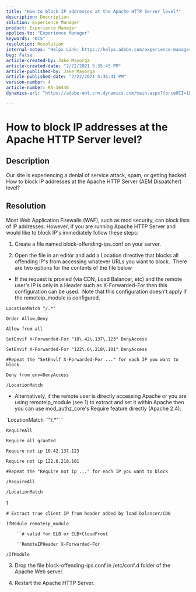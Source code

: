 ```yaml
---
title: "How to block IP addresses at the Apache HTTP Server level?"
description: Description
solution: Experience Manager
product: Experience Manager
applies-to: "Experience Manager"
keywords: "KCS"
resolution: Resolution
internal-notes: "Helpx Link: https://helpx.adobe.com/experience-manager/kb/block-ips-apache-http-server.html#remoteip_module"
bug: False
article-created-by: Jake Mayorga
article-created-date: "2/22/2021 5:35:45 PM"
article-published-by: Jake Mayorga
article-published-date: "2/22/2021 5:36:41 PM"
version-number: 4
article-number: KA-16446
dynamics-url: "https://adobe-ent.crm.dynamics.com/main.aspx?forceUCI=1&pagetype=entityrecord&etn=knowledgearticle&id=cdb69a63-3475-eb11-a812-000d3a37d0c6"

---
```

# How to block IP addresses at the Apache HTTP Server level?

## Description


Our site is experiencing a denial of service attack, spam, or getting hacked. How to block IP addresses at the Apache HTTP Server (AEM Dispatcher) level?


## Resolution


Most Web Application Firewalls (WAF), such as mod security, can block lists of IP addresses. However, if you are running Apache HTTP Server and would like to block IP's immediately follow these steps:

1. Create a file named block-offending-ips.conf on your server.

2. Open the file in an editor and add a Location directive that blocks all offending IP's from accessing whatever URLs you want to block.  There are two options for the contents of the file below

- If the request is proxied (via CDN, Load Balancer, etc) and the remote user's IP is only in a Header such as X-Forwarded-For then this configuration can be used.  Note that this configuration doesn't apply if the remoteip_module is configured.

`LocationMatch "/.*"`

`Order Allow,Deny`

`Allow from all`

`SetEnvif X-Forwarded-For "10\.42\.137\.123" DenyAccess`

`SetEnvif X-Forwarded-For "122\.6\.218\.101" DenyAccess`

`#Repeat the "SetEnvlf X-Forwarded-For ..." for each IP you want to block`

`Deny from env=DenyAccess`

`/LocationMatch`

- Alternatively, if the remote user is directly accessing Apache or you are using remoteip_module (see 1) to extract and set it within Apache then you can use mod_authz_core's Require feature directly (Apache 2.4).

`LocationMatch ``"/.*"```

`RequireAll`

`Require all granted`

`Require not ip 10.42.137.123`

`Require not ip 122.6.218.101`

`#Repeat the "Require not ip ..." for each IP you want to block`

```/RequireAll```

```/LocationMatch```



1

`# Extract true client IP from header added by load balancer/CDN`

`IfModule remoteip_module`

`    ``# valid for ELB or ELB+CloudFront`

`    ``RemoteIPHeader X-Forwarded-For`

```/IfModule```



3. Drop the file block-offending-ips.conf in /etc/conf.d folder of the Apache Web server.

4. Restart the Apache HTTP Server.
